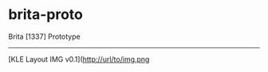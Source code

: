 # brita-proto
Brita [1337] Prototype

---
[KLE Layout IMG v0.1]([http://url/to/img.png](https://github.com/lmnpie/brita-proto/blob/main/brika-1337%20(1).png?raw=true)
